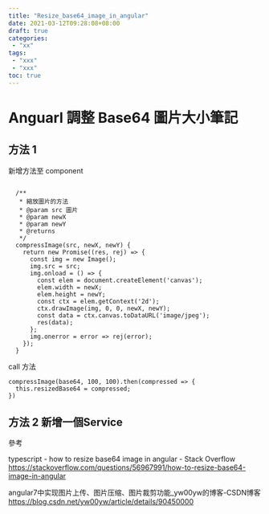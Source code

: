 ```yaml
---
title: "Resize_base64_image_in_angular"
date: 2021-03-12T09:28:08+08:00
draft: true
categories:
 - "xx"
tags:
 - "xxx"
 - "xxx"
toc: true
---
```


# Anguarl 調整 Base64 圖片大小筆記
<!--more-->

## 方法 1 

新增方法至 component 
```

  /**
   * 縮放圖片的方法
   * @param src 圖片
   * @param newX
   * @param newY
   * @returns
   */
  compressImage(src, newX, newY) {
    return new Promise((res, rej) => {
      const img = new Image();
      img.src = src;
      img.onload = () => {
        const elem = document.createElement('canvas');
        elem.width = newX;
        elem.height = newY;
        const ctx = elem.getContext('2d');
        ctx.drawImage(img, 0, 0, newX, newY);
        const data = ctx.canvas.toDataURL('image/jpeg');
        res(data);
      };
      img.onerror = error => rej(error);
    });
  }
```
call 方法
```
compressImage(base64, 100, 100).then(compressed => {
  this.resizedBase64 = compressed;
})
```

## 方法 2 新增一個Service

參考

typescript - how to resize base64 image in angular - Stack Overflow
https://stackoverflow.com/questions/56967991/how-to-resize-base64-image-in-angular

angular7中实现图片上传、图片压缩、图片裁剪功能_yw00yw的博客-CSDN博客
https://blog.csdn.net/yw00yw/article/details/90450000
